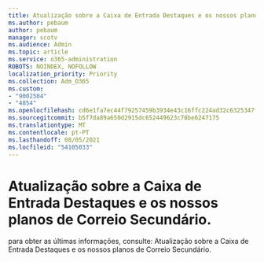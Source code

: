 ```yaml
---
title: Atualização sobre a Caixa de Entrada Destaques e os nossos planos de Correio Secundário.
ms.author: pebaum
author: pebaum
manager: scotv
ms.audience: Admin
ms.topic: article
ms.service: o365-administration
ROBOTS: NOINDEX, NOFOLLOW
localization_priority: Priority
ms.collection: Adm_O365
ms.custom:
- "9002504"
- "4854"
ms.openlocfilehash: cd6e1fa7ec44f79257459b3934e43c16ffc224ad32c6325347fd7fb4a19e5312
ms.sourcegitcommit: b5f7da89a650d2915dc652449623c78be6247175
ms.translationtype: MT
ms.contentlocale: pt-PT
ms.lasthandoff: 08/05/2021
ms.locfileid: "54105033"
---
```

# <a name="update-on-focused-inbox-and-our-plans-for-clutter"></a>Atualização sobre a Caixa de Entrada Destaques e os nossos planos de Correio Secundário.

para obter as últimas informações, consulte: Atualização sobre a Caixa de Entrada Destaques e os nossos planos de Correio Secundário.
